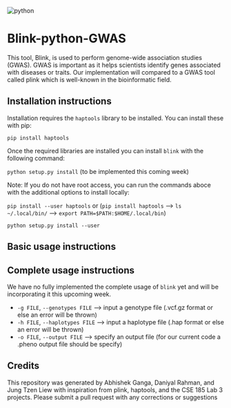 ![python](https://img.shields.io/badge/python-3.9.5-green)

# Blink-python-GWAS
This tool, Blink, is used to perform genome-wide association studies (GWAS). GWAS is important as it helps scientists identify genes associated with diseases or traits. Our implementation will compared to a GWAS tool called plink which is well-known in the bioinformatic field.

## Installation instructions
Installation requires the `haptools` library to be installed. You can install these with pip:

`pip install haptools`

Once the required libraries are installed you can install `blink` with the following command:

`python setup.py install` (to be implemented this coming week)

Note: If you do not have root access, you can run the commands aboce with the additional options to install locally:

`pip install --user haptools` or (`pip install haptools` --> `ls ~/.local/bin/` --> `export PATH=$PATH:$HOME/.local/bin`)

`python setup.py install --user`

## Basic usage instructions


## Complete usage instructions 
We have no fully implemented the complete usage of `blink` yet and will be incorporating it this upcoming week.
* `-g FILE`, `--genotypes FILE` --> input a genotype file (.vcf.gz format or else an error will be thrown)
* `-h FILE`, `--haplotypes FILE` --> input a haplotype file (.hap format or else an error will be thrown)
* `-o FILE`, `--output FILE` --> specify an output file (for our current code a .pheno output file should be specify)

## Credits
This repository was generated by Abhishek Ganga, Daniyal Rahman, and Jung Tzen Liew with inspiration from plink, haptools, and the CSE 185 Lab 3 projects.
Please submit a pull request with any corrections or suggestions
